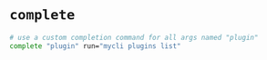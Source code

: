 # `complete`

```sh
# use a custom completion command for all args named "plugin"
complete "plugin" run="mycli plugins list" 
```
